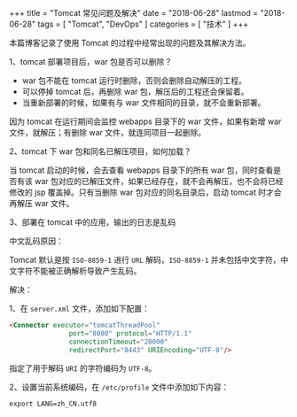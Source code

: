 +++
title = "Tomcat 常见问题及解决"
date = "2018-06-28"
lastmod = "2018-06-28"
tags = [
    "Tomcat",
    "DevOps"
]
categories = [
    "技术"
]
+++

本篇博客记录了使用 Tomcat 的过程中经常出现的问题及其解决方法。

<!--more-->

1、tomcat 部署项目后，war 包是否可以删除？

* war 包不能在 tomcat 运行时删除，否则会删除自动解压的工程。
* 可以停掉 tomcat 后，再删除 war 包，解压后的工程还会保留着。
* 当重新部署的时候，如果有与 war 文件相同的目录，就不会重新部署。

因为 tomcat 在运行期间会监控 webapps 目录下的 war 文件，如果有新增 war 文件，就解压；有删除 war 文件，就连同项目一起删除。

2、tomcat 下 war 包和同名已解压项目，如何加载？

当 tomcat 启动的时候，会去查看 webapps 目录下的所有 war 包，同时查看是否有该 war 包对应的已解压文件，如果已经存在，就不会再解压，也不会将已经修改的 jsp 覆盖掉。只有当删除 war 包对应的同名目录后，启动 tomcat 时才会再解压 war 文件。

3、部署在 tomcat 中的应用，输出的日志是乱码

中文乱码原因：

Tomcat 默认是按 `ISO-8859-1` 进行 `URL` 解码，`ISO-8859-1` 并未包括中文字符，中文字符不能被正确解析导致产生乱码。

解决：

1、在 `server.xml` 文件，添加如下配置：
```markdown
<Connector executor="tomcatThreadPool"
               port="8080" protocol="HTTP/1.1"
               connectionTimeout="20000"
               redirectPort="8443" URIEncoding="UTF-8"/>
```
指定了用于解码 `URI` 的字符编码为 `UTF-8`。

2、设置当前系统编码，在 `/etc/profile` 文件中添加如下内容：
```markdown
export LANG=zh_CN.utf8
```


